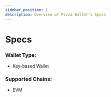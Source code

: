 ```yaml
---
sidebar_position: 1
description: Overview of Pizza Wallet's Specs
---
```


# Specs

### Wallet Type:
- Key-based Wallet

### Supported Chains:
- EVM

